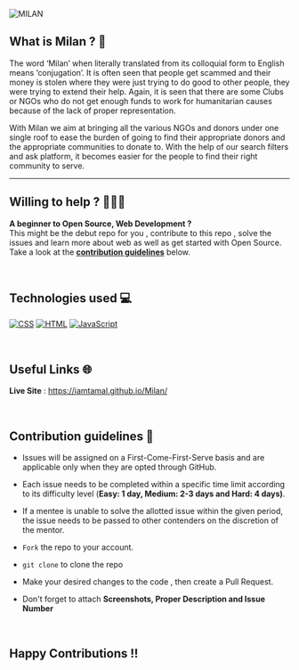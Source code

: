 ![MILAN](https://user-images.githubusercontent.com/72851613/139521356-ee0b62fd-24fc-4950-977b-74a33778d6dc.png)

## What is Milan ? 🤔

The word ‘Milan’ when literally translated from its colloquial form to English means ‘conjugation’.
It is often seen that people get scammed and their money is stolen where they were just trying to do good to other people, they were trying to extend their help. Again, it is seen that there are some Clubs or NGOs who do not get enough funds to work for humanitarian causes because of the lack of proper representation.

With Milan we aim at bringing all the various NGOs and donors under one single roof to ease the burden of going to find their appropriate donors and the appropriate communities to donate to. With the help of our search filters and ask platform, it becomes easier for the people to find their right community to serve.

---

## Willing to help ? 👩🏻‍💻

**A beginner to Open Source, Web Development ?** <br/>
This might be the debut repo for you , contribute to this repo , solve the issues and learn more about web as well as get started with Open Source.
Take a look at the **[contribution guidelines](https://github.com/IAmTamal/Milan/blob/main/README.md#contribution-guidelines-)** below.

<br/>

## Technologies used 💻

<a href="https://github.com/search?q=user%3ADenverCoder1+is%3Arepo+language%3Acss"><img alt="CSS" src="https://img.shields.io/badge/CSS%20-%231572B6.svg?logo=css3&logoColor=white"></a>
<a href="https://github.com/search?q=user%3ADenverCoder1+is%3Arepo+language%3Ahtml"><img alt="HTML" src="https://img.shields.io/badge/HTML%20-%23E34F26.svg?logo=html5&logoColor=white"></a>
<a href="https://github.com/search?q=user%3ADenverCoder1+is%3Arepo+language%3Ajavascript"><img alt="JavaScript" src="https://img.shields.io/badge/JavaScript%20-%23F7DF1E.svg?logo=javascript&logoColor=black"></a>

 <br/>

## Useful Links 🌐

**Live Site** : https://iamtamal.github.io/Milan/

<br/>

## Contribution guidelines 🔐

- Issues will be assigned on a First-Come-First-Serve basis and are applicable only when they are opted through GitHub.
- Each issue needs to be completed within a specific time limit according to its difficulty level (**Easy: 1 day, Medium: 2-3 days and Hard: 4 days)**.
- If a mentee is unable to solve the allotted issue within the given period, the issue needs to be passed to other contenders on the discretion of the mentor.

- `Fork` the repo to your account.
- `git clone` to clone the repo

- Make your desired changes to the code , then create a Pull Request.
- Don't forget to attach **Screenshots, Proper Description and Issue Number**

<br/>

## Happy Contributions !!
